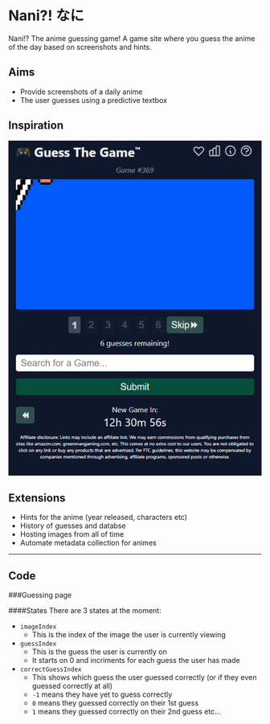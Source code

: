 # Nani?! なに
Nani!? The anime guessing game!
A game site where you guess the anime of the day based on screenshots and hints.

## Aims

* Provide screenshots of a daily anime
* The user guesses using a predictive textbox

## Inspiration
![guess the game](img/guessthegame.png)

## Extensions 
* Hints for the anime (year released, characters etc)
* History of guesses and databse
* Hosting images from all of time
* Automate metadata collection for animes

___________________________________________________________________________________________

## Code

###Guessing page

####States
There are 3 states at the moment:
- `imageIndex`
     - This is the index of the image the user is currently viewing
- `guessIndex`
    - This is the guess the user is currently on
    - It starts on 0 and incriments for each guess the user has made
- `correctGuessIndex`
    - This shows which guess the user guessed correctly (or if they even guessed correctly at all)
    - `-1` means they have yet to guess correctly
    - `0` means they guessed correctly on their 1st guess
    - `1` means  they guessed correctly on their 2nd guess etc...


